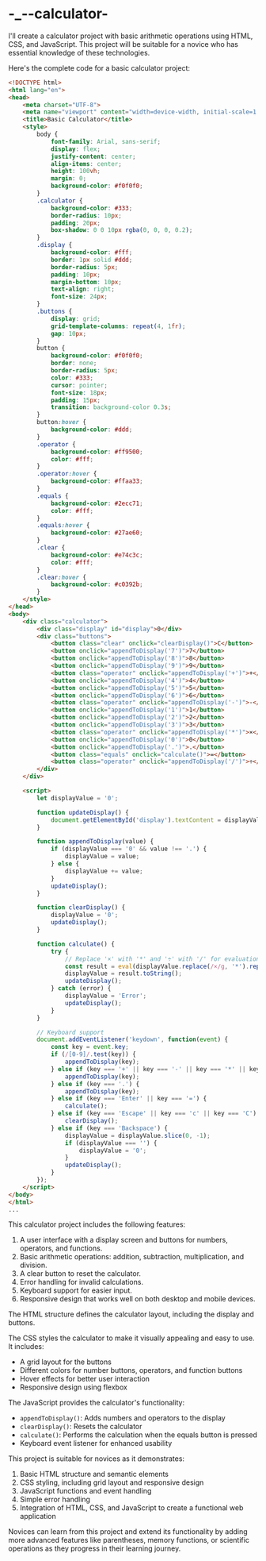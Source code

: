 # -_--calculator-
I'll create a calculator project with basic arithmetic operations using HTML, CSS, and JavaScript. This project will be suitable for a novice who has essential knowledge of these technologies.

Here's the complete code for a basic calculator project:

```html project="calculator" file="index.html"
<!DOCTYPE html>
<html lang="en">
<head>
    <meta charset="UTF-8">
    <meta name="viewport" content="width=device-width, initial-scale=1.0">
    <title>Basic Calculator</title>
    <style>
        body {
            font-family: Arial, sans-serif;
            display: flex;
            justify-content: center;
            align-items: center;
            height: 100vh;
            margin: 0;
            background-color: #f0f0f0;
        }
        .calculator {
            background-color: #333;
            border-radius: 10px;
            padding: 20px;
            box-shadow: 0 0 10px rgba(0, 0, 0, 0.2);
        }
        .display {
            background-color: #fff;
            border: 1px solid #ddd;
            border-radius: 5px;
            padding: 10px;
            margin-bottom: 10px;
            text-align: right;
            font-size: 24px;
        }
        .buttons {
            display: grid;
            grid-template-columns: repeat(4, 1fr);
            gap: 10px;
        }
        button {
            background-color: #f0f0f0;
            border: none;
            border-radius: 5px;
            color: #333;
            cursor: pointer;
            font-size: 18px;
            padding: 15px;
            transition: background-color 0.3s;
        }
        button:hover {
            background-color: #ddd;
        }
        .operator {
            background-color: #ff9500;
            color: #fff;
        }
        .operator:hover {
            background-color: #ffaa33;
        }
        .equals {
            background-color: #2ecc71;
            color: #fff;
        }
        .equals:hover {
            background-color: #27ae60;
        }
        .clear {
            background-color: #e74c3c;
            color: #fff;
        }
        .clear:hover {
            background-color: #c0392b;
        }
    </style>
</head>
<body>
    <div class="calculator">
        <div class="display" id="display">0</div>
        <div class="buttons">
            <button class="clear" onclick="clearDisplay()">C</button>
            <button onclick="appendToDisplay('7')">7</button>
            <button onclick="appendToDisplay('8')">8</button>
            <button onclick="appendToDisplay('9')">9</button>
            <button class="operator" onclick="appendToDisplay('+')">+</button>
            <button onclick="appendToDisplay('4')">4</button>
            <button onclick="appendToDisplay('5')">5</button>
            <button onclick="appendToDisplay('6')">6</button>
            <button class="operator" onclick="appendToDisplay('-')">-</button>
            <button onclick="appendToDisplay('1')">1</button>
            <button onclick="appendToDisplay('2')">2</button>
            <button onclick="appendToDisplay('3')">3</button>
            <button class="operator" onclick="appendToDisplay('*')">×</button>
            <button onclick="appendToDisplay('0')">0</button>
            <button onclick="appendToDisplay('.')">.</button>
            <button class="equals" onclick="calculate()">=</button>
            <button class="operator" onclick="appendToDisplay('/')">÷</button>
        </div>
    </div>

    <script>
        let displayValue = '0';

        function updateDisplay() {
            document.getElementById('display').textContent = displayValue;
        }

        function appendToDisplay(value) {
            if (displayValue === '0' && value !== '.') {
                displayValue = value;
            } else {
                displayValue += value;
            }
            updateDisplay();
        }

        function clearDisplay() {
            displayValue = '0';
            updateDisplay();
        }

        function calculate() {
            try {
                // Replace '×' with '*' and '÷' with '/' for evaluation
                const result = eval(displayValue.replace(/×/g, '*').replace(/÷/g, '/'));
                displayValue = result.toString();
                updateDisplay();
            } catch (error) {
                displayValue = 'Error';
                updateDisplay();
            }
        }

        // Keyboard support
        document.addEventListener('keydown', function(event) {
            const key = event.key;
            if (/[0-9]/.test(key)) {
                appendToDisplay(key);
            } else if (key === '+' || key === '-' || key === '*' || key === '/') {
                appendToDisplay(key);
            } else if (key === '.') {
                appendToDisplay(key);
            } else if (key === 'Enter' || key === '=') {
                calculate();
            } else if (key === 'Escape' || key === 'c' || key === 'C') {
                clearDisplay();
            } else if (key === 'Backspace') {
                displayValue = displayValue.slice(0, -1);
                if (displayValue === '') {
                    displayValue = '0';
                }
                updateDisplay();
            }
        });
    </script>
</body>
</html>
...
```

This calculator project includes the following features:

1. A user interface with a display screen and buttons for numbers, operators, and functions.
2. Basic arithmetic operations: addition, subtraction, multiplication, and division.
3. A clear button to reset the calculator.
4. Error handling for invalid calculations.
5. Keyboard support for easier input.
6. Responsive design that works well on both desktop and mobile devices.


The HTML structure defines the calculator layout, including the display and buttons.

The CSS styles the calculator to make it visually appealing and easy to use. It includes:

- A grid layout for the buttons
- Different colors for number buttons, operators, and function buttons
- Hover effects for better user interaction
- Responsive design using flexbox


The JavaScript provides the calculator's functionality:

- `appendToDisplay()`: Adds numbers and operators to the display
- `clearDisplay()`: Resets the calculator
- `calculate()`: Performs the calculation when the equals button is pressed
- Keyboard event listener for enhanced usability


This project is suitable for novices as it demonstrates:

1. Basic HTML structure and semantic elements
2. CSS styling, including grid layout and responsive design
3. JavaScript functions and event handling
4. Simple error handling
5. Integration of HTML, CSS, and JavaScript to create a functional web application


Novices can learn from this project and extend its functionality by adding more advanced features like parentheses, memory functions, or scientific operations as they progress in their learning journey.
